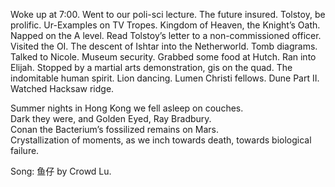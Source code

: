 Woke up at 7:00. Went to our poli-sci lecture. The future insured. Tolstoy, be prolific. Ur-Examples on TV Tropes. Kingdom of Heaven, the Knight’s Oath. Napped on the A level. Read Tolstoy’s letter to a non-commissioned officer. Visited the OI. The descent of Ishtar into the Netherworld. Tomb diagrams. Talked to Nicole. Museum security. Grabbed some food at Hutch. Ran into Elijah. Stopped by a martial arts demonstration, gis on the quad. The indomitable human spirit. Lion dancing. Lumen Christi fellows. Dune Part II. Watched Hacksaw ridge. 

Summer nights in Hong Kong we fell asleep on couches.  
Dark they were, and Golden Eyed, Ray Bradbury.   
Conan the Bacterium’s fossilized remains on Mars.  
Crystallization of moments, as we inch towards death, towards biological failure.

Song: 鱼仔 by Crowd Lu.
